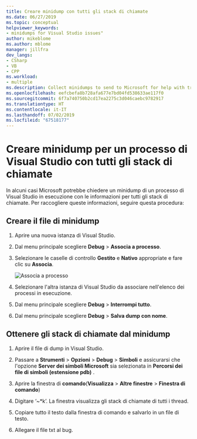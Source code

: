 ```yaml
---
title: Creare minidump con tutti gli stack di chiamate
ms.date: 06/27/2019
ms.topic: conceptual
helpviewer_keywords:
- minidumps for Visual Studio issues"
author: mikeblome
ms.author: mblome
manager: jillfra
dev_langs:
- CSharp
- VB
- CPP
ms.workload:
- multiple
ms.description: Collect minidumps to send to Microsoft for help with troubleshooting issues with Visual Studio
ms.openlocfilehash: eefcbefa8b728afa677e7bd04fd538633ae117f0
ms.sourcegitcommit: 6f7a740750b2cd17ea2275c3d046caebc9782917
ms.translationtype: HT
ms.contentlocale: it-IT
ms.lasthandoff: 07/02/2019
ms.locfileid: "67518177"
---
```

# <a name="create-minidumps-for-a-visual-studio-process-with-all-call-stacks"></a>Creare minidump per un processo di Visual Studio con tutti gli stack di chiamate

In alcuni casi Microsoft potrebbe chiedere un minidump di un processo di Visual Studio in esecuzione con le informazioni per tutti gli stack di chiamate. Per raccogliere queste informazioni, seguire questa procedura:

## <a name="create-the-minidump-file"></a>Creare il file di minidump

1. Aprire una nuova istanza di Visual Studio.
1. Dal menu principale scegliere **Debug** > **Associa a processo**.
1. Selezionare le caselle di controllo **Gestito** e **Nativo** appropriate e fare clic su **Associa**.

   ![Associa a processo](../ide/media/attach-to-process.png)

1. Selezionare l'altra istanza di Visual Studio da associare nell'elenco dei processi in esecuzione.
1. Dal menu principale scegliere **Debug** > **Interrompi tutto**.
1. Dal menu principale scegliere **Debug** > **Salva dump con nome**.

## <a name="get-the-call-stacks-from-the-minidump"></a>Ottenere gli stack di chiamate dal minidump

1. Aprire il file di dump in Visual Studio.

1. Passare a **Strumenti** > **Opzioni** > **Debug** > **Simboli** e assicurarsi che l'opzione **Server dei simboli Microsoft** sia selezionata in **Percorsi dei file di simboli (estensione pdb)** .
1. Aprire la finestra di **comando**(**Visualizza** > **Altre finestre** > **Finestra di comando**)
1. Digitare ‘~*k’. La finestra visualizza gli stack di chiamate di tutti i thread.
1. Copiare tutto il testo dalla finestra di comando e salvarlo in un file di testo.
1. Allegare il file txt al bug.
